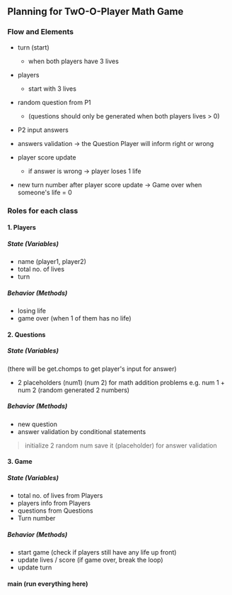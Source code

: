 ## Planning for TwO-O-Player Math Game

### Flow and Elements
- turn (start)
  - when both players have 3 lives

- players
  - start with 3 lives

- random question from P1
  - (questions should only be generated when both players lives > 0)

- P2 input answers

- answers validation 
  -> the Question Player will inform right or wrong

- player score update
  - if answer is wrong
    -> player loses 1 life
  

- new turn number after player score update
  -> Game over when someone's life = 0
  


### Roles for each class
#### 1. Players

  ##### State (Variables)
  - name (player1, player2)
  - total no. of lives
  - turn
  ##### Behavior (Methods)
  - losing life
  - game over (when 1 of them has no life)

#### 2. Questions
  ##### State (Variables)
  (there will be get.chomps to get player's input for answer)

  - 2 placeholders (num1) (num 2) for math addition problems
    e.g. num 1 + num 2 (random generated 2 numbers)
  
  ##### Behavior (Methods)
  - new question 
  - answer validation by conditional statements
  > initialize 2 random num save it (placeholder)  for answer validation

#### 3. Game
  ##### State (Variables)
  - total no. of lives from Players
  - players info from Players
  - questions from Questions
  - Turn number

  ##### Behavior (Methods)
  - start game 
    (check if players still have any life up front)
  - update lives / score
    (if game over, break the loop)
  - update turn
 

#### main (run everything here)





